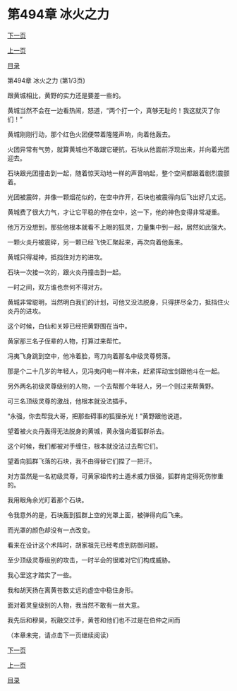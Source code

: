 <h1>第494章   冰火之力</h1>
            <div><p><a href="./1480_%E7%AC%AC494%E7%AB%A0_%E5%86%B0%E7%81%AB%E4%B9%8B%E5%8A%9B.md">下一页</a></p><p><a href="./1478_%E7%AC%AC493%E7%AB%A0_%E7%81%AB%E7%82%8E%E4%B8%B9.md">上一页</a></p><p><a href="../">目录</a></p></div>
            <div><p>第494章   冰火之力 (第1/3页)</p><p>跟黄城相比，黄野的实力还是要差一些的。</p><p>黄城当然不会在一边看热闹，怒道，“两个打一个，真够无耻的！我这就灭了你们！”</p><p>黄城刚刚行动，那个红色火团便带着隆隆声响，向着他轰去。</p><p>火团异常有气势，就算黄城也不敢跟它硬抗，石块从他面前浮现出来，并向着光团迎去。</p><p>石块跟光团撞击到一起，随着惊天动地一样的声音响起，整个空间都跟着剧烈震颤着。</p><p>光团被震碎，并像一颗烟花似的，在空中炸开，石块也被震得向后飞出好几丈远。</p><p>黄城费了很大力气，才让它平稳的停在空中，这一下，他的神色变得非常凝重。</p><p>他万万没想到，那些他根本就看不上眼的狐灵，力量集中到一起，居然如此强大。</p><p>一颗火炎丹被震碎，另一颗已经飞快汇聚起来，再次向着他轰来。</p><p>黄城只得凝神，抵挡住对方的进攻。</p><p>石块一次接一次的，跟火炎丹撞击到一起。</p><p>一时之间，双方谁也奈何不得对方。</p><p>黄城非常聪明，当然明白我们的计划，可他又没法脱身，只得拼尽全力，抵挡住火炎丹的进攻。</p><p>这个时候，白仙和关婷已经把黄野围在当中。</p><p>黄家那三名子侄辈的人物，打算过来帮忙。</p><p>冯夷飞身跳到空中，他冷着脸，弯刀向着那名中级灵尊劈落。</p><p>那是个二十几岁的年轻人，见冯夷闪电一样冲来，赶紧挥动宝剑跟他斗在一起。</p><p>另外两名初级灵尊级别的人物，一个去帮那个年轻人，另一个则过来帮黄野。</p><p>可三名顶级灵尊的激战，他根本就没法插手。</p><p>“永强，你去帮我大哥，把那些碍事的狐狸杀光！”黄野跟他说道。</p><p>望着被火炎丹轰得无法脱身的黄城，黄永强向着狐群杀去。</p><p>这个时候，我们都被对手缠住，根本就没法过去帮它们。</p><p>望着向狐群飞落的石块，我不由得替它们捏了一把汗。</p><p>对方虽然是一名初级灵尊，可黄家祖传的土遁术威力很强，狐群肯定得死伤惨重的。</p><p>我用眼角余光盯着那个石块。</p><p>令我意外的是，石块轰到狐群上空的光罩上面，被弹得向后飞来。</p><p>而光罩的颜色却没有一点改变。</p><p>看来在设计这个术阵时，胡家祖先已经考虑到防御问题。</p><p>至少顶级灵尊级别的攻击，一时半会的很难对它们构成威胁。</p><p>我心里这才踏实了一些。</p><p>我和胡天扬在离黄苍数丈远的虚空中稳住身形。</p><p>面对着灵皇级别的人物，我当然不敢有一丝大意。</p><p>我先后和穆昊，祝融交过手，黄苍和他们也不过是在伯仲之间而</p><p>（本章未完，请点击下一页继续阅读）</p></div>
            <div><p><a href="./1480_%E7%AC%AC494%E7%AB%A0_%E5%86%B0%E7%81%AB%E4%B9%8B%E5%8A%9B.md">下一页</a></p><p><a href="./1478_%E7%AC%AC493%E7%AB%A0_%E7%81%AB%E7%82%8E%E4%B8%B9.md">上一页</a></p><p><a href="../">目录</a></p></div>